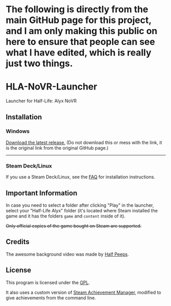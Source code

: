# The following is directly from the main GitHub page for this project, and I am only making this public on here to ensure that people can see what I have edited, which is really just two things.

# HLA-NoVR-Launcher
Launcher for Half-Life: Alyx NoVR

## Installation

### Windows
[Download the latest release.](https://github.com/HLANoVR/HLA-NoVR-Launcher/releases/latest/download/HLA-NoVR-Launcher.exe)
(Do not download this or mess with the link, it is the original link from the original GitHub page.)

---

### Steam Deck/Linux

If you use a Steam Deck/Linux, see the [FAQ](https://docs.google.com/document/d/1mlDz24iE1r4Lf16y5N9I37ZIvm4V0ie2Sxg1GBlcs10) for installation instructions.

## Important Information

In case you need to select a folder after clicking "Play" in the launcher, select your "Half-Life Alyx" folder (it's located where Steam installed the game and it has the folders `game` and `content` inside of it).

~~Only official copies of the game bought on Steam are supported.~~

## Credits
The awesome background video was made by [Half Peeps](https://www.youtube.com/@HALFPEEPS).

## License
This program is licensed under the [GPL](LICENSE).

It also uses a custom version of [Steam Achievement Manager](https://github.com/gibbed/SteamAchievementManager), modified to give achievements from the command line.
